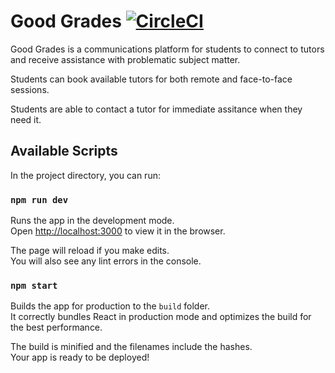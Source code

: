 # Good Grades   [![CircleCI](https://circleci.com/gh/rde-kwaa/GoodGrades/tree/master.svg?style=svg&circle-token=89cb641d483622d9806976e3ad3095d55aa1d800)](https://circleci.com/gh/rde-kwaa/GoodGrades/tree/master)

  Good Grades is a communications platform for students to connect to tutors and receive assistance with problematic subject  matter.

  Students can book available tutors for both remote and face-to-face sessions.

  Students are able to contact a tutor for immediate assitance when they need it.

## Available Scripts

In the project directory, you can run:

### `npm run dev`

Runs the app in the development mode.<br />
Open [http://localhost:3000](http://localhost:3000) to view it in the browser.

The page will reload if you make edits.<br />
You will also see any lint errors in the console.

### `npm start`

Builds the app for production to the `build` folder.<br />
It correctly bundles React in production mode and optimizes the build for the best performance.

The build is minified and the filenames include the hashes.<br />
Your app is ready to be deployed!
